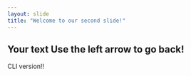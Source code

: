 ```yaml
---
layout: slide
title: "Welcome to our second slide!"
---
```

Your text
Use the left arrow to go back!
---
CLI version!!
